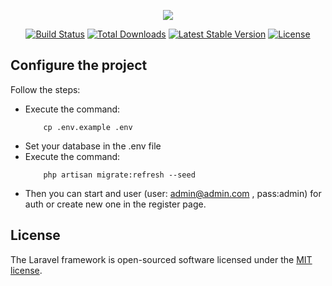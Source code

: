 <p align="center"><img src="https://laravel.com/assets/img/components/logo-laravel.svg"></p>

<p align="center">
<a href="https://travis-ci.org/laravel/framework"><img src="https://travis-ci.org/laravel/framework.svg" alt="Build Status"></a>
<a href="https://packagist.org/packages/laravel/framework"><img src="https://poser.pugx.org/laravel/framework/d/total.svg" alt="Total Downloads"></a>
<a href="https://packagist.org/packages/laravel/framework"><img src="https://poser.pugx.org/laravel/framework/v/stable.svg" alt="Latest Stable Version"></a>
<a href="https://packagist.org/packages/laravel/framework"><img src="https://poser.pugx.org/laravel/framework/license.svg" alt="License"></a>
</p>

## Configure the project

Follow the steps:

- Execute the command:
    ```
        cp .env.example .env      
- Set your database in the .env file
- Execute the command:
    ``` 
        php artisan migrate:refresh --seed 
- Then you can start and user (user: admin@admin.com , pass:admin) for auth or create new one in the register page.


## License

The Laravel framework is open-sourced software licensed under the [MIT license](https://opensource.org/licenses/MIT).
